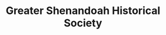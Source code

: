 ---
layout: repo
title: "Greater Shenandoah Historical Society"
id: 12172
permalink: repos/12172/
---